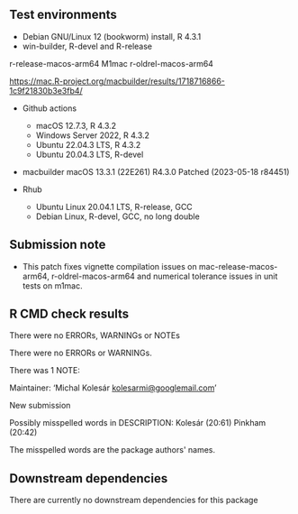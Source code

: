 ## Test environments
* Debian GNU/Linux 12 (bookworm) install, R 4.3.1
* win-builder, R-devel and R-release

r-release-macos-arm64
M1mac
r-oldrel-macos-arm64

https://mac.R-project.org/macbuilder/results/1718716866-1c9f21830b3e3fb4/

* Github actions
  - macOS 12.7.3, R 4.3.2
  - Windows Server 2022, R 4.3.2
  - Ubuntu 22.04.3 LTS, R 4.3.2
  - Ubuntu 20.04.3 LTS, R-devel

* macbuilder macOS 13.3.1 (22E261) R4.3.0 Patched (2023-05-18 r84451)
* Rhub
  - Ubuntu Linux 20.04.1 LTS, R-release, GCC
  - Debian Linux, R-devel, GCC, no long double

## Submission note


- This patch fixes vignette compilation issues on mac-release-macos-arm64,
  r-oldrel-macos-arm64 and numerical tolerance issues in unit tests on m1mac.

## R CMD check results
There were no ERRORs, WARNINGs or NOTEs



There were no ERRORs or WARNINGs.

There was 1 NOTE:

  Maintainer: ‘Michal Kolesár <kolesarmi@googlemail.com>’

  New submission

  Possibly misspelled words in DESCRIPTION:
    Kolesár (20:61)
    Pinkham (20:42)

The misspelled words are the package authors' names.

## Downstream dependencies
There are currently no downstream dependencies for this package
